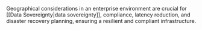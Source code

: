 Geographical considerations in an enterprise environment are crucial for [[Data Sovereignty|data sovereignty]], compliance, latency reduction, and disaster recovery planning, ensuring a resilient and compliant infrastructure.